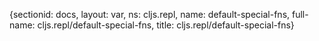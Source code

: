 {sectionid: docs, layout: var, ns: cljs.repl, name: default-special-fns, full-name: cljs.repl/default-special-fns,
  title: cljs.repl/default-special-fns}
